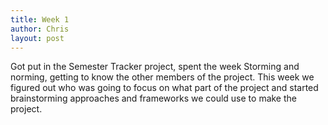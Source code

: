 ```yaml
---
title: Week 1
author: Chris
layout: post
---
```

Got put in the Semester Tracker project, spent the week Storming and norming, getting to know the other members of the project.  This week we figured out who was going to focus on what part of the project and started brainstorming approaches and frameworks we could use to make the project.
